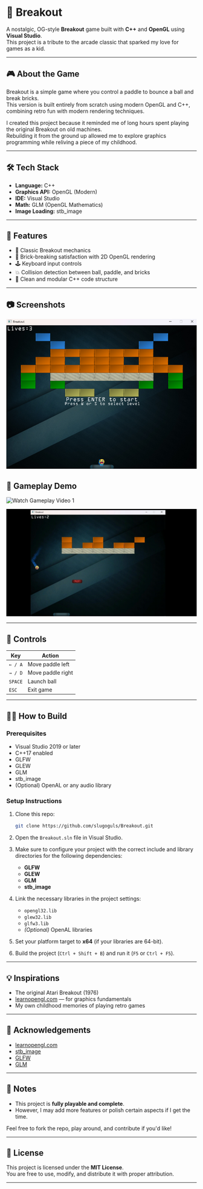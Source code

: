 # 🧱 Breakout

A nostalgic, OG-style **Breakout** game built with **C++** and **OpenGL** using **Visual Studio**.  
This project is a tribute to the arcade classic that sparked my love for games as a kid.

---

## 🎮 About the Game

Breakout is a simple game where you control a paddle to bounce a ball and break bricks.  
This version is built entirely from scratch using modern OpenGL and C++, combining retro fun with modern rendering techniques.

I created this project because it reminded me of long hours spent playing the original Breakout on old machines.  
Rebuilding it from the ground up allowed me to explore graphics programming while reliving a piece of my childhood.

---

## 🛠️ Tech Stack

- **Language:** C++
- **Graphics API:** OpenGL (Modern)
- **IDE:** Visual Studio
- **Math:** GLM (OpenGL Mathematics)
- **Image Loading:** stb_image

---

## 🚀 Features

- 🧱 Classic Breakout mechanics  
- 🎨 Brick-breaking satisfaction with 2D OpenGL rendering  
- 🕹️ Keyboard input controls  
- 💥 Collision detection between ball, paddle, and bricks  
- 🧼 Clean and modular C++ code structure

---

## 📷 Screenshots

![Level 1](./Level.png)

## 🎥 Gameplay Demo

![Watch Gameplay Video 1](./win.gif)  

![Watch Gameplay Video 2](./powerUp.gif)

---

## 🧾 Controls

| Key         | Action           |
|-------------|------------------|
| `← / A`     | Move paddle left |
| `→ / D`     | Move paddle right|
| `SPACE`     | Launch ball      |
| `ESC`       | Exit game        |

---

## 🧑‍💻 How to Build

### Prerequisites

- Visual Studio 2019 or later
- C++17 enabled
- GLFW
- GLEW
- GLM
- stb_image
- (Optional) OpenAL or any audio library

### Setup Instructions

1. Clone this repo:
   ```bash
   git clone https://github.com/slugoguls/Breakout.git
   
2. Open the `Breakout.sln` file in Visual Studio.

3. Make sure to configure your project with the correct include and library directories for the following dependencies:
   - **GLFW**
   - **GLEW**
   - **GLM**
   - **stb_image**

4. Link the necessary libraries in the project settings:
   - `opengl32.lib`
   - `glew32.lib`
   - `glfw3.lib`
   - *(Optional)* OpenAL libraries

5. Set your platform target to **x64** (if your libraries are 64-bit).

6. Build the project (`Ctrl + Shift + B`) and run it (`F5` or `Ctrl + F5`).

---

## 💡 Inspirations

- The original Atari Breakout (1976)
- [learnopengl.com](https://learnopengl.com) — for graphics fundamentals
- My own childhood memories of playing retro games

---

## 🙏 Acknowledgements

- [learnopengl.com](https://learnopengl.com)
- [stb_image](https://github.com/nothings/stb)
- [GLFW](https://www.glfw.org/)
- [GLM](https://github.com/g-truc/glm)

---

## 📌 Notes

- This project is **fully playable and complete**.
- However, I may add more features or polish certain aspects if I get the time.

Feel free to fork the repo, play around, and contribute if you'd like!

---

## 📃 License

This project is licensed under the **MIT License**.  
You are free to use, modify, and distribute it with proper attribution.

---
